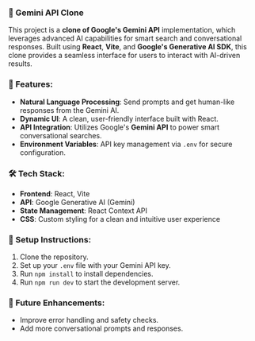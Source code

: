 
### 🌟 Gemini API Clone

This project is a **clone of Google's Gemini API** implementation, which leverages advanced AI capabilities for smart search and conversational responses. Built using **React**, **Vite**, and **Google's Generative AI SDK**, this clone provides a seamless interface for users to interact with AI-driven results.

### 🚀 Features:
- **Natural Language Processing**: Send prompts and get human-like responses from the Gemini AI.
- **Dynamic UI**: A clean, user-friendly interface built with React.
- **API Integration**: Utilizes Google's **Gemini API** to power smart conversational searches.
- **Environment Variables**: API key management via `.env` for secure configuration.

### 🛠️ Tech Stack:
- **Frontend**: React, Vite
- **API**: Google Generative AI (Gemini)
- **State Management**: React Context API
- **CSS**: Custom styling for a clean and intuitive user experience

### 🔧 Setup Instructions:
1. Clone the repository.
2. Set up your `.env` file with your Gemini API key.
3. Run `npm install` to install dependencies.
4. Run `npm run dev` to start the development server.

### 🚀 Future Enhancements:
- Improve error handling and safety checks.
- Add more conversational prompts and responses.
